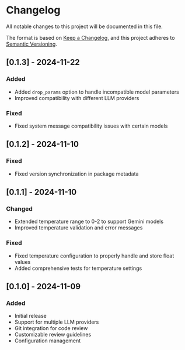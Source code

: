 # Changelog

All notable changes to this project will be documented in this file.

The format is based on [Keep a Changelog](https://keepachangelog.com/en/1.0.0/),
and this project adheres to [Semantic Versioning](https://semver.org/spec/v2.0.0.html).

## [0.1.3] - 2024-11-22

### Added
- Added `drop_params` option to handle incompatible model parameters
- Improved compatibility with different LLM providers

### Fixed
- Fixed system message compatibility issues with certain models

## [0.1.2] - 2024-11-10

### Fixed
- Fixed version synchronization in package metadata

## [0.1.1] - 2024-11-10

### Changed
- Extended temperature range to 0-2 to support Gemini models
- Improved temperature validation and error messages

### Fixed
- Fixed temperature configuration to properly handle and store float values
- Added comprehensive tests for temperature settings

## [0.1.0] - 2024-11-09

### Added
- Initial release
- Support for multiple LLM providers
- Git integration for code review
- Customizable review guidelines
- Configuration management
